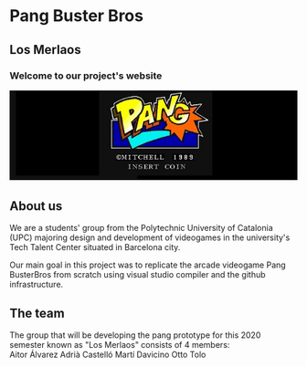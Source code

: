 # Pang Buster Bros

## Los Merlaos

### Welcome to our project's website

![](https://github.com/MartiDavicino/Project_UPC/blob/master/Wiki/Welcome%20page/Logo-Pang-destacada-1.jpg)

## About us

We are a students' group from the Polytechnic University of Catalonia (UPC) majoring design and development of videogames in the university's Tech Talent Center situated in Barcelona city. 

Our main goal in this project was to replicate the arcade videogame Pang BusterBros from scratch using visual studio compiler and the github infrastructure.

## The team

The group that will be developing the pang prototype for this 2020 semester known as "Los Merlaos" consists of 4 members:  
Aitor Álvarez
Adrià Castelló
Martí Davicino
Otto Tolo
